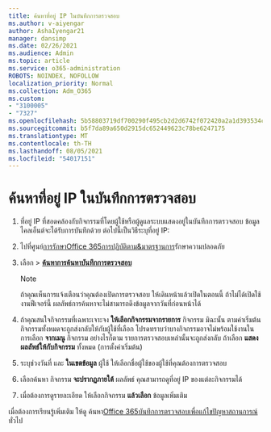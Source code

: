 ```yaml
---
title: ค้นหาที่อยู่ IP ในบันทึกการตรวจสอบ
ms.author: v-aiyengar
author: AshaIyengar21
manager: dansimp
ms.date: 02/26/2021
ms.audience: Admin
ms.topic: article
ms.service: o365-administration
ROBOTS: NOINDEX, NOFOLLOW
localization_priority: Normal
ms.collection: Adm_O365
ms.custom:
- "3100005"
- "7327"
ms.openlocfilehash: 5b58803719df700290f495cb2d2d6742f072420a2a1d393534ca165bb5a14fbb
ms.sourcegitcommit: b5f7da89a650d2915dc652449623c78be6247175
ms.translationtype: MT
ms.contentlocale: th-TH
ms.lasthandoff: 08/05/2021
ms.locfileid: "54017151"
---
```

# <a name="find-the-ip-address-in-audit-log"></a>ค้นหาที่อยู่ IP ในบันทึกการตรวจสอบ

1. ที่อยู่ IP ที่สอดคล้องกับกิจกรรมที่โดยผู้ใช้หรือผู้ดูแลระบบแสดงอยู่ในบันทึกการตรวจสอบ ข้อมูลไคลเอ็นต์จะได้รับการบันทึกด้วย ต่อไปนี้เป็นวิธีระบุที่อยู่ IP:

1. ไปที่ศูนย์[การรักษาOffice 365การปฏิบัติตาม&มาตรฐานการ](https://go.microsoft.com/fwlink/p/?linkid=2077143)รักษาความปลอดภัย
1. เลือก  >  **[ค้นหาการค้นหาบันทึกการตรวจสอบ](https://go.microsoft.com/fwlink/?linkid=2103759)**
    > [!NOTE]
    > ถ้าคุณเห็นการแจ้งเตือนว่าคุณต้องเปิดการตรวจสอบ ให้เดินหน้าแล้วเปิดในตอนนี้ ถ้าไม่ได้เปิดใช้งานฟีเจอร์นี้ ผลลัพธ์การค้นหาจะไม่สามารถดึงข้อมูลจากวันที่ก่อนหน้าได้
1. ถ้าคุณสนใจกิจกรรมที่เฉพาะเจาะจง **ให้เลือกกิจกรรมจากรายการ** กิจกรรม มิฉะนั้น ตามค่าเริ่มต้น กิจกรรมทั้งหมดจะถูกส่งกลับให้กับผู้ใช้ที่เลือก โปรดทราบว่าบางกิจกรรมอาจไม่พร้อมใช้งานในการเลือก **จากเมนู** กิจกรรม อย่างไรก็ตาม รายการตรวจสอบเหล่านั้นจะถูกส่งกลับ ถ้าเลือก **แสดงผลลัพธ์ให้กับกิจกรรม** ทั้งหมด (การตั้งค่าเริ่มต้น)
1. ระบุช่วงวันที่ และ **ในเขตข้อมูล** ผู้ใช้ ให้เลือกชื่อผู้ใช้ของผู้ใช้ที่คุณต้องการตรวจสอบ
1. เลือกค้นหา กิจกรรม **จะปรากฏภายใต้** ผลลัพธ์ คุณสามารถดูที่อยู่ IP ของแต่ละกิจกรรมได้
1. เมื่อต้องการดูรายละเอียด ให้เลือกกิจกรรม **แล้วเลือก** ข้อมูลเพิ่มเติม

เมื่อต้องการเรียนรู้เพิ่มเติม ให้ดู ค้นหา[Office 365บันทึกการตรวจสอบเพื่อแก้ไขปัญหาสถานการณ์](https://go.microsoft.com/fwlink/?linkid=2103944)ทั่วไป
